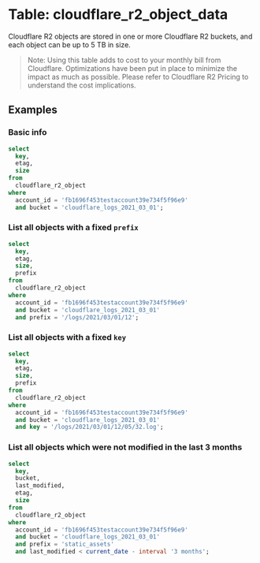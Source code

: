# Table: cloudflare_r2_object_data

Cloudflare R2 objects are stored in one or more Cloudflare R2 buckets, and each object can be up to 5 TB in size.

> Note: Using this table adds to cost to your monthly bill from Cloudflare. Optimizations have been put in place to minimize the impact as much as possible. Please refer to Cloudflare R2 Pricing to understand the cost implications.

## Examples

### Basic info

```sql
select
  key,
  etag,
  size
from
  cloudflare_r2_object
where
  account_id = 'fb1696f453testaccount39e734f5f96e9'
  and bucket = 'cloudflare_logs_2021_03_01';
```

### List all objects with a fixed `prefix`

```sql
select
  key,
  etag,
  size,
  prefix
from
  cloudflare_r2_object
where
  account_id = 'fb1696f453testaccount39e734f5f96e9'
  and bucket = 'cloudflare_logs_2021_03_01'
  and prefix = '/logs/2021/03/01/12';
```

### List all objects with a fixed `key`

```sql
select
  key,
  etag,
  size,
  prefix
from
  cloudflare_r2_object
where
  account_id = 'fb1696f453testaccount39e734f5f96e9'
  and bucket = 'cloudflare_logs_2021_03_01'
  and key = '/logs/2021/03/01/12/05/32.log';
```

### List all objects which were not modified in the last 3 months

```sql
select
  key,
  bucket,
  last_modified,
  etag,
  size
from
  cloudflare_r2_object
where
  account_id = 'fb1696f453testaccount39e734f5f96e9'
  and bucket = 'cloudflare_logs_2021_03_01'
  and prefix = 'static_assets'
  and last_modified < current_date - interval '3 months';
```
